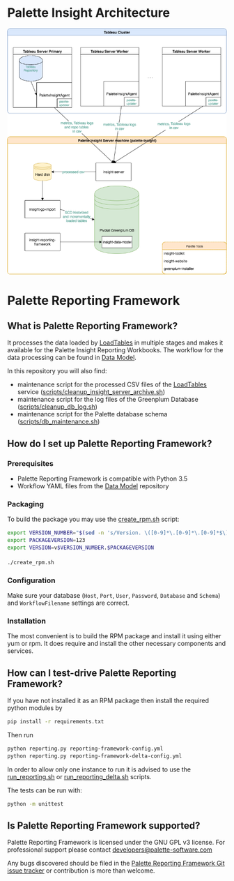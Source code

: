 # Palette Insight Architecture

![Palette Insight Architecture](https://github.com/palette-software/palette-insight/blob/master/insight-system-diagram.png?raw=true)

# Palette Reporting Framework

[LoadTables]: https://github.com/palette-software/insight-gp-import
[Data Model]: https://github.com/palette-software/insight-data-model
## What is Palette Reporting Framework?

It processes the data loaded by [LoadTables] in multiple stages and makes it available for the Palette Insight Reporting Workbooks.
The workflow for the data processing can be found in [Data Model].

In this repository you will also find:

- maintenance script for the processed CSV files of the [LoadTables] service
 ([scripts/cleanup_insight_server_archive.sh](scripts/cleanup_insight_server_archive.sh))
- maintenance script for the log files of the Greenplum Database
 ([scripts/cleanup_db_log.sh](scripts/cleanup_db_log.sh))
- maintenance script for the Palette database schema
 ([scripts/db_maintenance.sh](scripts/db_maintenance.sh))

## How do I set up Palette Reporting Framework?

### Prerequisites

- Palette Reporting Framework is compatible with Python 3.5
- Workflow YAML files from the [Data Model] repository

### Packaging

To build the package you may use the [create_rpm.sh](create_rpm.sh) script:

```bash
export VERSION_NUMBER="$(sed -n 's/Version. \([0-9]*\.[0-9]*\.[0-9]*$\)/\1/p' < reporting-framework-config.yml)"
export PACKAGEVERSION=123
export VERSION=v$VERSION_NUMBER.$PACKAGEVERSION

./create_rpm.sh
```

### Configuration

Make sure your database (`Host`, `Port`, `User`, `Password`, `Database` and `Schema`)
and `WorkflowFilename` settings are correct.

### Installation

The most convenient is to build the RPM package and install it using either yum or rpm.
It does require and install the other necessary components and services.

## How can I test-drive Palette Reporting Framework?

If you have not installed it as an RPM package then install the required python modules by

```bash
pip install -r requirements.txt
```

Then run
```bash
python reporting.py reporting-framework-config.yml
python reporting.py reporting-framework-delta-config.yml
```

In order to allow only one instance to run it is advised to use the
[run_reporting.sh](run_reporting.sh) or [run_reporting_delta.sh](run_reporting_delta.sh) scripts.

The tests can be run with:

```bash
python -m unittest
```

## Is Palette Reporting Framework supported?

Palette Reporting Framework is licensed under the GNU GPL v3 license. For professional support please contact developers@palette-software.com

Any bugs discovered should be filed in the [Palette Reporting Framework Git issue tracker](https://github.com/palette-software/insight-reporting-framework/issues) or contribution is more than welcome.
